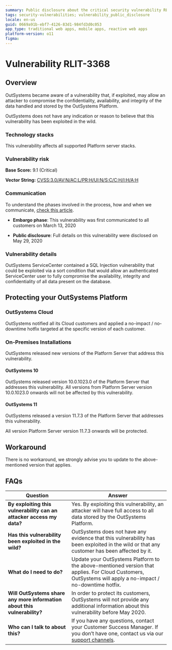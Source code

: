 ```yaml
---
summary: Public disclosure about the critical security vulnerability RLIT-3368
tags: security-vulnerabilities; vulnerability_public_disclosure
locale: en-us
guid: 0669a91b-ebf7-4126-83d1-984fd3d0c053
app_type: traditional web apps, mobile apps, reactive web apps
platform-version: o11
figma:
---
```



# Vulnerability RLIT-3368

## Overview

OutSystems became aware of a vulnerability that, if exploited, may allow an attacker to compromise the confidentiality, availability, and integrity of the data handled and stored by the OutSystems Platform.

OutSystems does not have any indication or reason to believe that this vulnerability has been exploited in the wild.

### Technology stacks

This vulnerability affects all supported Platform server stacks.

### Vulnerability risk

**Base Score:** 9.1 (Critical)

**Vector String:** [CVSS:3.0/AV:N/AC:L/PR:H/UI:N/S:C/C:H/I:H/A:H](https://www.first.org/cvss/calculator/3.0#CVSS:3.0/AV:N/AC:L/PR:H/UI:N/S:C/C:H/I:H/A:H)

### Communication

To understand the phases involved in the process, how and when we communicate, [check this article](https://success.outsystems.com/Support/Security/Vulnerabilities).

* **Embargo phase**: This vulnerability was first communicated to all customers on March 13, 2020

* **Public disclosure**: Full details on this vulnerability were disclosed on May 29, 2020

### Vulnerability details

OutSystems ServiceCenter contained a SQL Injection vulnerability that could be exploited via a sort condition that would allow an authenticated ServiceCenter user to fully compromise the availability, integrity and confidentiality of all data present on the database.

## Protecting your OutSystems Platform

### OutSystems Cloud

OutSystems notified all its Cloud customers and applied a no-impact / no-downtime hotfix targeted at the specific version of each customer.

### On-Premises Installations

OutSystems released new versions of the Platform Server that address this vulnerability.

#### OutSystems 10

OutSystems released version 10.0.1023.0 of the Platform Server that addresses this vulnerability.
All versions from Platform Server version 10.0.1023.0 onwards will not be affected by this vulnerability.

#### OutSystems 11

OutSystems released a version 11.7.3 of the Platform Server that addresses this vulnerability.

All version Platform Server version 11.7.3 onwards will be protected.

## Workaround

There is no workaround, we strongly advise you to update to the above-mentioned version that applies.

## FAQs

| Question         | Answer                                             |
|--------------------------------------------------------------------------|---------------------------------------------------------------------------------------------------------------------------------------------------------------------|
| **By exploiting this vulnerability can an attacker access my data?**         | Yes. By exploiting this vulnerability, an attacker will have full access to all data stored by the OutSystems Platform.                                             |
| **Has this vulnerability been exploited in the wild?**                   | OutSystems does not have any evidence that this vulnerability has been exploited in the wild or that any customer has been affected by it.                          |
| **What do I need to do?**                                                | Update your OutSystems Platform to the above-mentioned version that applies. For Cloud Customers, OutSystems will apply a no-impact / no-downtime hotfix.            |
| **Will OutSystems share any more information about this vulnerability?** | In order to protect its customers, OutSystems will not provide any additional information about this vulnerability before May 2020.                                 |
| **Who can I talk to about this?**                                        | If you have any questions, contact your Customer Success Manager. If you don’t have one, contact us via our [support channels](https://www.outsystems.com/legal/success/contact-outsystems-technical-support/). |

